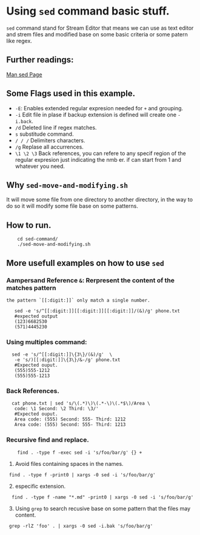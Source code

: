 # Using `sed` command basic stuff.
`sed` command stand for Stream Editor that means we can use as text editor and strem files and modified base on
some basic criteria or some patern like regex.

## Further readings:
[Man sed Page](https://linux.die.net/man/1/sed)

## Some Flags used in this example.
 * `-E`: Enables extended regular expresion needed for `+` and grouping.
 * `-i` Edit file in plase if backup extension is defined will create one `-i.back`.
 * `/d` Deleted line if regex matches.
 * `s` substitude command.
 * `/ / /` Delimiters characters.
 * `/g` Replase all accurrences.
 * `\1 \2 \3` Back references, you can refere to any specif region of the regular expresion just indicating the nmb   er. if can start from 1 and whatever you need.

## Why `sed-move-and-modifying.sh`
  It will move some file from one directory to another directory, in the way to do so it will modify some file base  on some patterns.

## How to run.

````shell
    cd sed-command/
    ./sed-move-and-modifying.sh
````

## More usefull examples on how to use `sed`
### Aampersand Reference `&`: Rerpresent the content of the matches pattern
    the pattern `[[:digit:]]` only match a single number.
````shell
   sed -e 's/^[[:digit:]][[:digit:]][[:digit:]]/(&)/g' phone.txt
   #expected output
   (123)6682530
   (571)4445230
````

### Using multiples command:
````shell
  sed -e 's/^[[:digit:]]\{3\}/(&)/g'  \ 
   -e 's/)[[:digit:]]\{3\}/&-/g' phone.txt 
   #Expected ouput.
   (555)555-1212 
   (555)555-1213
````

### Back References.
````shell
  cat phone.txt | sed 's/\(.*)\)\(.*-\)\(.*$\)/Area \ 
   code: \1 Second: \2 Third: \3/' 
   #Expected ouput.
   Area code: (555) Second: 555- Third: 1212 
   Area code: (555) Second: 555- Third: 1213
````

### Recursive find and replace.
````shelll
    find . -type f -exec sed -i 's/foo/bar/g' {} +
````
  1. Avoid files containing spaces in the names.
````shell
 find . -type f -print0 | xargs -0 sed -i 's/foo/bar/g'
````
  2. especific extension.
````shell
  find . -type f -name "*.md" -print0 | xargs -0 sed -i 's/foo/bar/g'
````
  3. Using `grep` to search recusive base on some pattern that the files may content.
````shell
 grep -rlZ 'foo' . | xargs -0 sed -i.bak 's/foo/bar/g'
````

